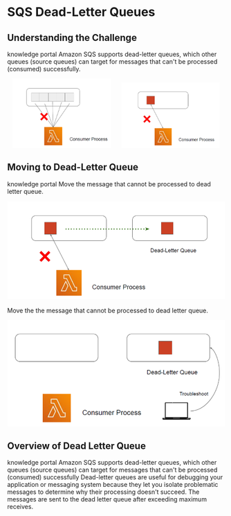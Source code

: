 # SQS Dead-Letter Queues

## Understanding the Challenge

knowledge portal
Amazon SQS supports dead-letter queues, which other queues (source queues) can target for
messages that can't be processed (consumed) successfully.

<p align="center">
  <img src="images/image1.png" alt="Image 1" width="45%" style= "margin-right: 20px;" />
  <img src="images/image2.png" alt="Image 2" width="45%" />
</p>

## Moving to Dead-Letter Queue
knowledge portal
Move the message that cannot be processed to dead letter queue.

![My Image](images/image3.png)

Move the the message that cannot be processed to dead letter queue.

![My Image](images/image4.png)

## Overview of Dead Letter Queue
knowledge portal
Amazon SQS supports dead-letter queues, which other queues (source queues) can target for
messages that can't be processed (consumed) successfully
Dead-letter queues are useful for debugging your application or messaging system because
they let you isolate problematic messages to determine why their processing doesn't succeed.
The messages are sent to the dead letter queue after exceeding maximum receives.